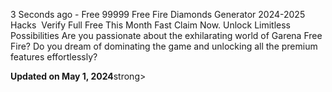 <p>3&nbsp;Seconds&nbsp;ago - Free 99999 Free Fire Diamonds Generator 2024-2025&nbsp; Hacks&nbsp; Verify Full Free This Month Fast Claim Now. Unlock Limitless Possibilities Are you passionate about the exhilarating world of Garena Free Fire? Do you dream of dominating the game and unlocking all the premium features effortlessly?</p>
<p><strong>Updated on May 1, 2024</strong>strong></p>
<p>&nbsp;</p>
